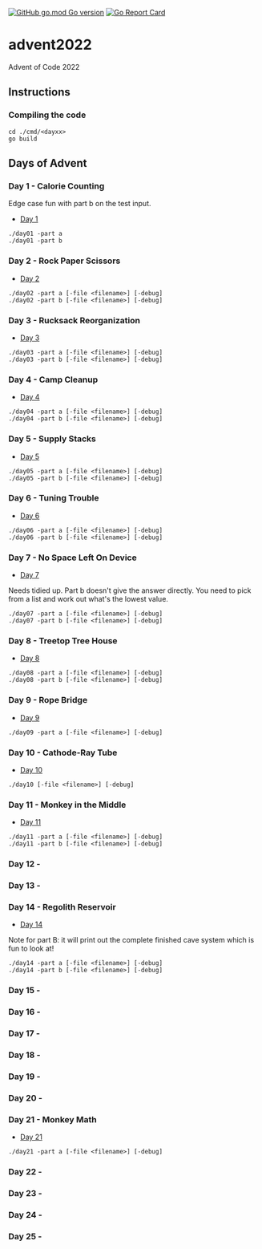 [![GitHub go.mod Go version](https://img.shields.io/github/go-mod/go-version/notthehoople/advent2017?color=blueviolet)](https://golang.org/doc/go1.17) [![Go Report Card](https://goreportcard.com/badge/github.com/notthehoople/advent2017)](https://goreportcard.com/report/github.com/notthehoople/advent2017)

# advent2022
Advent of Code 2022

## Instructions

### Compiling the code

```
cd ./cmd/<dayxx>
go build
```

## Days of Advent

### Day 1 - Calorie Counting

Edge case fun with part b on the test input.

+ [Day 1](cmd/day01/day01.go)

```
./day01 -part a
./day01 -part b
```

### Day 2 - Rock Paper Scissors

+ [Day 2](cmd/day02/day02.go)

```
./day02 -part a [-file <filename>] [-debug]
./day02 -part b [-file <filename>] [-debug]
```

### Day 3 - Rucksack Reorganization

+ [Day 3](cmd/day03/day03.go)

```
./day03 -part a [-file <filename>] [-debug]
./day03 -part b [-file <filename>] [-debug]
```

### Day 4 - Camp Cleanup

+ [Day 4](cmd/day04/day04.go)

```
./day04 -part a [-file <filename>] [-debug]
./day04 -part b [-file <filename>] [-debug]
```

### Day 5 - Supply Stacks

+ [Day 5](cmd/day05/day05.go)

```
./day05 -part a [-file <filename>] [-debug]
./day05 -part b [-file <filename>] [-debug]
```

### Day 6 - Tuning Trouble

+ [Day 6](cmd/day06/day06.go)

```
./day06 -part a [-file <filename>] [-debug]
./day06 -part b [-file <filename>] [-debug]
```

### Day 7 - No Space Left On Device

+ [Day 7](cmd/day07/day07.go)

Needs tidied up. Part b doesn't give the answer directly. You need to pick from a list and work out what's the lowest value.

```
./day07 -part a [-file <filename>] [-debug]
./day07 -part b [-file <filename>] [-debug]
```

### Day 8 - Treetop Tree House

+ [Day 8](cmd/day08/day08.go)

```
./day08 -part a [-file <filename>] [-debug]
./day08 -part b [-file <filename>] [-debug]
```

### Day 9 - Rope Bridge

+ [Day 9](cmd/day09/day09.go)

```
./day09 -part a [-file <filename>] [-debug]
```

### Day 10 - Cathode-Ray Tube

+ [Day 10](cmd/day10/day10.go)

```
./day10 [-file <filename>] [-debug]
```

### Day 11 - Monkey in the Middle

+ [Day 11](cmd/day11/day11.go)

```
./day11 -part a [-file <filename>] [-debug]
./day11 -part b [-file <filename>] [-debug]
```

### Day 12 - 
### Day 13 - 
### Day 14 - Regolith Reservoir

+ [Day 14](cmd/day14/day14.go)

Note for part B: it will print out the complete finished cave system which is fun to look at!

```
./day14 -part a [-file <filename>] [-debug]
./day14 -part b [-file <filename>] [-debug]
```

### Day 15 - 
### Day 16 - 
### Day 17 - 
### Day 18 - 
### Day 19 - 
### Day 20 - 
### Day 21 - Monkey Math

+ [Day 21](cmd/day21/day21.go)

```
./day21 -part a [-file <filename>] [-debug]
```

### Day 22 - 
### Day 23 - 
### Day 24 - 
### Day 25 - 
